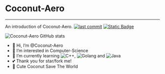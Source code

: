 # Coconut-Aero

---------------------------------

An introduction of Coconut-Aero.
[![last commit](https://img.shields.io/github/last-commit/Coconut-Aero/Coconut-Aero)](https://github.com/Coconut-Aero/Coconut-Aero/commits/master)
[![Static Badge](https://img.shields.io/badge/Coconut-Aero-blue)](https://github.com/Coconut-Aero)

![Coconut-Aero GitHub stats](https://github-readme-stats.vercel.app/api?username=Coconut-Aero&show_icons=true&theme=ambient_gradient)

- 👋 Hi, I’m @Coconut-Aero
- 👀 I’m interested in Computer-Science
- 🌱 I’m currently learning ![C++](https://img.shields.io/badge/-C++-000000?style=flat&logo=c%2B%2B), ![Golang](https://img.shields.io/badge/-Go-000000?style=flat&logo=Go) and ![Java](https://img.shields.io/badge/-Java-000000?style=flat&logo=java)
- 💕 Thank you for star/fork me!
- 🥥 Cute Coconut Save The World

<!---
Coconut-Aero/Coconut-Aero is a ✨ special ✨ repository because its `README.md` (this file) appears on your GitHub profile.
You can click the Preview link to take a look at your changes.
--->
